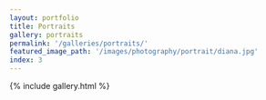 ```yaml
---
layout: portfolio
title: Portraits
gallery: portraits
permalink: '/galleries/portraits/'
featured_image_path: '/images/photography/portrait/diana.jpg'
index: 3
---
```


{% include gallery.html %}

